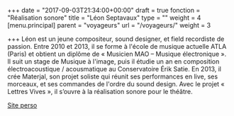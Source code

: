 +++
date = "2017-09-03T21:34:00+00:00"
draft = true
fonction = "Réalisation sonore"
title = "Léon Septavaux"
type = ""
weight = 4
[menu.principal]
parent = "voyageurs"
url = "/voyageurs/"
weight = 3

+++
Léon est un jeune compositeur, sound designer, et field recordiste de passion. Entre 2010 et 2013, il se forme à l'école de musique actuelle ATLA (Paris) et obtient un diplôme de « Musicien MAO – Musique électronique ». Il suit un stage de Musique à l'image, puis il étudie un an en composition électroacoustique / acousmatique au Conservatoire Érik Satie. En 2013, il crée Materjal, son projet soliste qui réunit ses performances en live, ses morceaux, et ses commandes de l'ordre du sound design. Avec le projet « Lettres Vives », il s’ouvre à la réalisation sonore pour le théâtre.

[Site perso](https://soundcloud.com/materjal/)